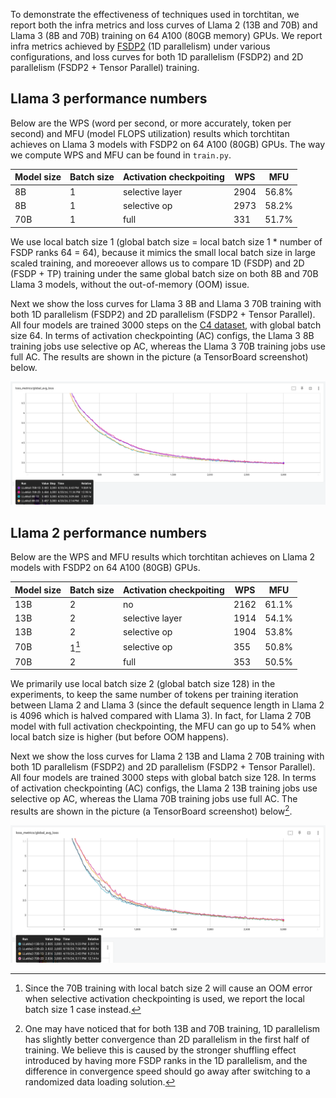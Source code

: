 To demonstrate the effectiveness of techniques used in torchtitan, we report both the infra metrics and loss curves of Llama 2 (13B and 70B) and Llama 3 (8B and 70B) training on 64 A100 (80GB memory) GPUs. We report infra metrics achieved by [FSDP2](fsdp.md) (1D parallelism) under various configurations, and loss curves for both 1D parallelism (FSDP2) and 2D parallelism (FSDP2 + Tensor Parallel) training.


## Llama 3 performance numbers

Below are the WPS (word per second, or more accurately, token per second) and MFU (model FLOPS utilization) results which torchtitan achieves on Llama 3 models with FSDP2 on 64 A100 (80GB) GPUs. The way we compute WPS and MFU can be found in `train.py`.

| Model size | Batch size | Activation checkpoiting | WPS | MFU |
| ----- | ----- | ----- | ----- | ----- |
| 8B | 1 | selective layer | 2904 | 56.8% |
| 8B | 1 | selective op | 2973 | 58.2% |
| 70B | 1 | full | 331 | 51.7% |

We use local batch size 1 (global batch size = local batch size 1 * number of FSDP ranks 64 = 64), because it mimics the small local batch size in large scaled training, and moreoever allows us to compare 1D (FSDP) and 2D (FSDP + TP) training under the same global batch size on both 8B and 70B Llama 3 models, without the out-of-memory (OOM) issue.

Next we show the loss curves for Llama 3 8B and Llama 3 70B training with both 1D parallelism (FSDP2) and 2D parallelism (FSDP2 + Tensor Parallel). All four models are trained 3000 steps on the [C4 dataset](https://huggingface.co/datasets/allenai/c4), with global batch size 64. In terms of activation checkpointing (AC) configs, the Llama 3 8B training jobs use selective op AC, whereas the Llama 3 70B training jobs use full AC. The results are shown in the picture (a TensorBoard screenshot) below.

![image](../assets/images/llama3_loss_curves.png)


## Llama 2 performance numbers

Below are the WPS and MFU results which torchtitan achieves on Llama 2 models with FSDP2 on 64 A100 (80GB) GPUs.

| Model size | Batch size | Activation checkpoiting | WPS | MFU |
| ----- | ----- | ----- | ----- | ----- |
| 13B | 2 | no | 2162 | 61.1%	|
| 13B | 2 | selective layer | 1914 | 54.1% |
| 13B | 2 | selective op | 1904 | 53.8% |
| 70B | 1[^1] | selective op | 355 | 50.8% |
| 70B | 2 | full | 353 | 50.5% |

We primarily use local batch size 2 (global batch size 128) in the experiments, to keep the same number of tokens per training iteration between Llama 2 and Llama 3 (since the default sequence length in Llama 2 is 4096 which is halved compared with Llama 3). In fact, for Llama 2 70B model with full activation checkpointing, the MFU can go up to 54% when local batch size is higher (but before OOM happens).

Next we show the loss curves for Llama 2 13B and Llama 2 70B training with both 1D parallelism (FSDP2) and 2D parallelism (FSDP2 + Tensor Parallel). All four models are trained 3000 steps with global batch size 128. In terms of activation checkpointing (AC) configs, the Llama 2 13B training jobs use selective op AC, whereas the Llama 70B training jobs use full AC. The results are shown in the picture (a TensorBoard screenshot) below[^2].

![image](../assets/images/llama2_loss_curves.png)

[^1]: Since the 70B training with local batch size 2 will cause an OOM error when selective activation checkpointing is used, we report the local batch size 1 case instead.

[^2]: One may have noticed that for both 13B and 70B training, 1D parallelism has slightly better convergence than 2D parallelism in the first half of training. We believe this is caused by the stronger shuffling effect introduced by having more FSDP ranks in the 1D parallelism, and the difference in convergence speed should go away after switching to a randomized data loading solution.
